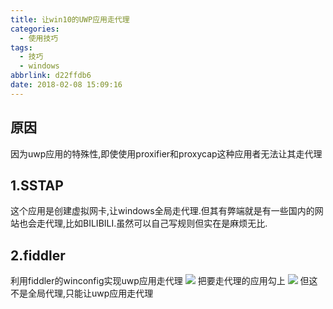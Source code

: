 ```yaml
---
title: 让win10的UWP应用走代理
categories:
  - 使用技巧
tags:
  - 技巧
  - windows
abbrlink: d22ffdb6
date: 2018-02-08 15:09:16
---
```


## 原因 
因为uwp应用的特殊性,即使使用proxifier和proxycap这种应用者无法让其走代理
## 1.SSTAP 
这个应用是创建虚拟网卡,让windows全局走代理.但其有弊端就是有一些国内的网站也会走代理,比如BILIBILI.虽然可以自己写规则但实在是麻烦无比.<!--more-->

## 2.fiddler 
利用fiddler的winconfig实现uwp应用走代理
![](http://oxgldbgt4.bkt.clouddn.com/WK%290~%29WR%29N79$KZ4HZZTDQ2.png)
把要走代理的应用勾上
![](http://oxgldbgt4.bkt.clouddn.com/KT3%28H@%60C63P@2KH_X7C@QDI.png)
但这不是全局代理,只能让uwp应用走代理